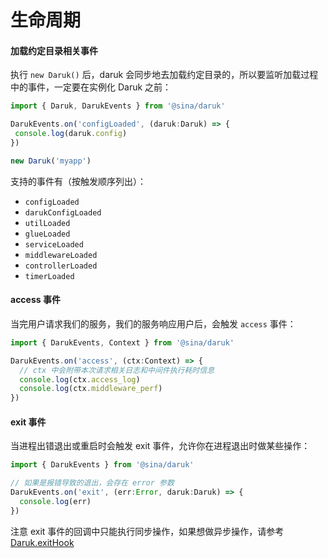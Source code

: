 # 生命周期

#### 加载约定目录相关事件

 执行 `new Daruk()` 后，daruk 会同步地去加载约定目录的，所以要监听加载过程中的事件，一定要在实例化 Daruk 之前：

 ```ts
import { Daruk, DarukEvents } from '@sina/daruk'

DarukEvents.on('configLoaded', (daruk:Daruk) => {
  console.log(daruk.config)
})

new Daruk('myapp')
```

支持的事件有（按触发顺序列出）：

- `configLoaded` 
- `darukConfigLoaded`  
- `utilLoaded`  
- `glueLoaded`  
- `serviceLoaded`  
- `middlewareLoaded`  
- `controllerLoaded`  
- `timerLoaded` 


#### access 事件

当完用户请求我们的服务，我们的服务响应用户后，会触发 `access` 事件：

```ts
import { DarukEvents, Context } from '@sina/daruk'

DarukEvents.on('access', (ctx:Context) => {
  // ctx 中会附带本次请求相关日志和中间件执行耗时信息
  console.log(ctx.access_log)
  console.log(ctx.middleware_perf)
})
```

#### exit 事件

当进程出错退出或重启时会触发 exit 事件，允许你在进程退出时做某些操作：

```ts
import { DarukEvents } from '@sina/daruk'

// 如果是报错导致的退出，会存在 error 参数
DarukEvents.on('exit', (err:Error, daruk:Daruk) => {
  console.log(err)
})
```
注意 exit 事件的回调中只能执行同步操作，如果想做异步操作，请参考 [Daruk.exitHook](https://gitlab.weibo.cn/daruk/daruk/blob/refactor/docs/api.md#desc-%E8%BF%9B%E7%A8%8B%E9%80%80%E5%87%BA%E7%9A%84%E5%9B%9E%E8%B0%83)

